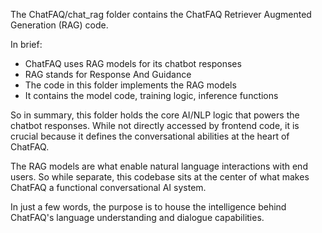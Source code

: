 The ChatFAQ/chat_rag folder contains the ChatFAQ Retriever Augmented Generation (RAG) code.

In brief:

- ChatFAQ uses RAG models for its chatbot responses
- RAG stands for Response And Guidance
- The code in this folder implements the RAG models
- It contains the model code, training logic, inference functions

So in summary, this folder holds the core AI/NLP logic that powers the chatbot responses. While not directly accessed by frontend code, it is crucial because it defines the conversational abilities at the heart of ChatFAQ.

The RAG models are what enable natural language interactions with end users. So while separate, this codebase sits at the center of what makes ChatFAQ a functional conversational AI system.

In just a few words, the purpose is to house the intelligence behind ChatFAQ's language understanding and dialogue capabilities.
